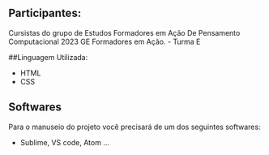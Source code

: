 ## Participantes:
Cursistas do grupo de Estudos Formadores em Ação De Pensamento Computacional 2023 GE Formadores em Ação. - Turma E

##Linguagem Utilizada:

- HTML
- CSS

##  Softwares
Para o manuseio do projeto você precisará de um dos seguintes softwares:
- Sublime, VS code, Atom ...

